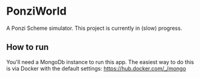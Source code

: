# PonziWorld
A Ponzi Scheme simulator. This project is currently in (slow) progress.
## How to run
You'll need a MongoDb instance to run this app. The easiest way to do this is via Docker with the default settings: https://hub.docker.com/_/mongo
